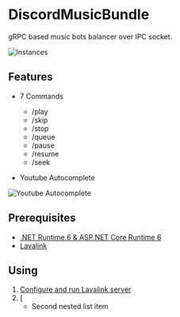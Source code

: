 # DiscordMusicBundle

gRPC based music bots balancer over IPC socket.

![Instances](https://cdn.discordapp.com/attachments/929788993669845002/929814179802669056/Instances.png)

## Features

- 7 Commands
  - /play
  - /skip
  - /stop
  - /queue
  - /pause
  - /resume
  - /seek

- Youtube Autocomplete 

![Youtube Autocomplete](https://cdn.discordapp.com/attachments/929788993669845002/929789151505690624/Youtube_Autocomplete.gif)

## Prerequisites

- [.NET Runtime 6 & ASP.NET Core Runtime 6](https://dotnet.microsoft.com/en-us/download/dotnet/6.0)
- [Lavalink](https://github.com/freyacodes/Lavalink)
 
## Using

1. [Configure and run Lavalink server](https://github.com/freyacodes/Lavalink#server-configuration) 
2. [
     - Second nested list item
